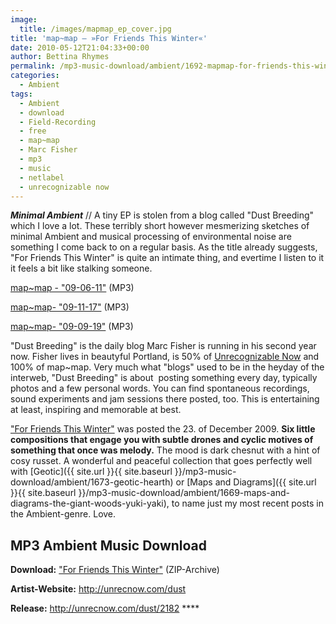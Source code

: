 ```yaml
---
image:
  title: /images/mapmap_ep_cover.jpg
title: 'map~map – »For Friends This Winter«'
date: 2010-05-12T21:04:33+00:00
author: Bettina Rhymes
permalink: /mp3-music-download/ambient/1692-mapmap-for-friends-this-winter
categories:
  - Ambient
tags:
  - Ambient
  - download
  - Field-Recording
  - free
  - map~map
  - Marc Fisher
  - mp3
  - music
  - netlabel
  - unrecognizable now
---
```

***Minimal Ambient*** // A tiny EP is stolen from a blog called "Dust Breeding" which I love a lot. These terribly short however mesmerizing sketches of minimal Ambient and musical processing of environmental noise are something I come back to on a regular basis. As the title already suggests, "For Friends This Winter" is quite an intimate thing, and evertime I listen to it it feels a bit like stalking someone.
  
<!--mp3links-->


  
[map~map - "09-06-11"](http://rubored.org/phlow_magazine/map-map_-_090611.mp3) (MP3)
  
[map~map- "09-11-17"](http://rubored.org/phlow_magazine/map-map_-_091117.mp3) (MP3)
  
[map~map- "09-09-19"](http://rubored.org/phlow_magazine/map-map_-_090919.mp3) (MP3)
  
<!--mp3linksend-->

<!--more-->

<!--adsense-->

"Dust Breeding" is the daily blog Marc Fisher is running in his second year now. Fisher lives in beautyful Portland, is 50% of [Unrecognizable Now](http://unrecnow.com/) and 100% of map~map. Very much what "blogs" used to be in the heyday of the interweb, "Dust Breeding" is about  posting something every day, typically photos and a few personal words. You can find spontaneous recordings, sound experiments and jam sessions there posted, too. This is entertaining at least, inspiring and memorable at best.

["For Friends This Winter"](http://unrecnow.com/dust/2182) was posted the 23. of December 2009. **Six little compositions that engage you with subtle drones and cyclic motives of something that once was melody.** The mood is dark chesnut with a hint of cosy russet. A wonderful and peaceful collection that goes perfectly well with [Geotic]({{ site.url }}{{ site.baseurl }}/mp3-music-download/ambient/1673-geotic-hearth) or [Maps and Diagrams]({{ site.url }}{{ site.baseurl }}/mp3-music-download/ambient/1669-maps-and-diagrams-the-giant-woods-yuki-yaki), to name just my most recent posts in the Ambient-genre. Love.

## MP3 Ambient Music Download

**Download:** ["For Friends This Winter"](http://bit.ly/mapmapEP) (ZIP-Archive)
  
**Artist-Website:** <http://unrecnow.com/dust>
  
**Release:** <http://unrecnow.com/dust/2182> ****